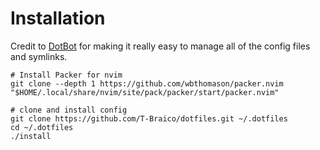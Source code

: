 # Installation

Credit to [DotBot](https://github.com/anishathalye/dotbot/) for making it really easy to manage all of the config files and symlinks.

```
# Install Packer for nvim
git clone --depth 1 https://github.com/wbthomason/packer.nvim "$HOME/.local/share/nvim/site/pack/packer/start/packer.nvim"

# clone and install config
git clone https://github.com/T-Braico/dotfiles.git ~/.dotfiles
cd ~/.dotfiles
./install
```
